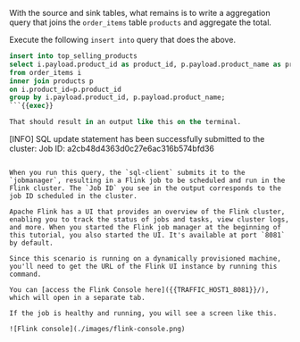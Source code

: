 With the source and sink tables, what remains is to write a aggregation query that joins the `order_items` table `products` and aggregate the total.

Execute the following `insert into` query that does the above.

```sql
insert into top_selling_products
select i.payload.product_id as product_id, p.payload.product_name as product_name, sum(i.payload.total_price) as total_sales
from order_items i
inner join products p
on i.product_id=p.product_id
group by i.payload.product_id, p.payload.product_name;
```{{exec}}

That should result in an output like this on the terminal.

```
[INFO] SQL update statement has been successfully submitted to the cluster:
Job ID: a2cb48d4363d0c27e6ac316b574bfd36
```

When you run this query, the `sql-client` submits it to the `jobmanager`, resulting in a Flink job to be scheduled and run in the Flink cluster. The `Job ID` you see in the output corresponds to the job ID scheduled in the cluster.

Apache Flink has a UI that provides an overview of the Flink cluster, enabling you to track the status of jobs and tasks, view cluster logs, and more. When you started the Flink job manager at the beginning of this tutorial, you also started the UI. It's available at port `8081` by default.

Since this scenario is running on a dynamically provisioned machine, you'll need to get the URL of the Flink UI instance by running this command.

You can [access the Flink Console here]({{TRAFFIC_HOST1_8081}}/), which will open in a separate tab. 

If the job is healthy and running, you will see a screen like this.

![Flink console](./images/flink-console.png)